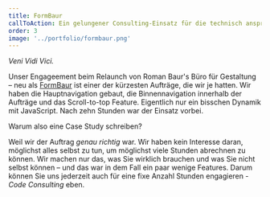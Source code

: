 ```yaml
---
title: FormBaur
callToAction: Ein gelungener Consulting-Einsatz für die technisch anspruchsvollsten Aspekte eines Redesigns.
order: 3
image: '../portfolio/formbaur.png'
---
```


*Veni Vidi Vici.*

Unser Engageement beim Relaunch von Roman Baur's Büro für Gestaltung – neu als [FormBaur](https://www.formbaur.ch/) ist einer der kürzesten Aufträge, die wir je hatten.
Wir haben die Hauptnavigation gebaut, die Binnennavigation innerhalb der Aufträge und das Scroll-to-top Feature. 
Eigentlich nur ein bisschen Dynamik mit JavaScript. Nach zehn Stunden war der Einsatz vorbei.

Warum also eine Case Study schreiben?

Weil wir der Auftrag *genau richtig* war. Wir haben kein Interesse daran, möglichst alles selbst zu tun, um möglichst viele Stunden abrechnen 
zu können. Wir machen nur das, was Sie wirklich brauchen und was Sie nicht selbst können – und das war in dem Fall ein paar wenige Features.
Darum können Sie uns jederzeit auch für eine fixe Anzahl Stunden engagieren - *Code Consulting* eben.


